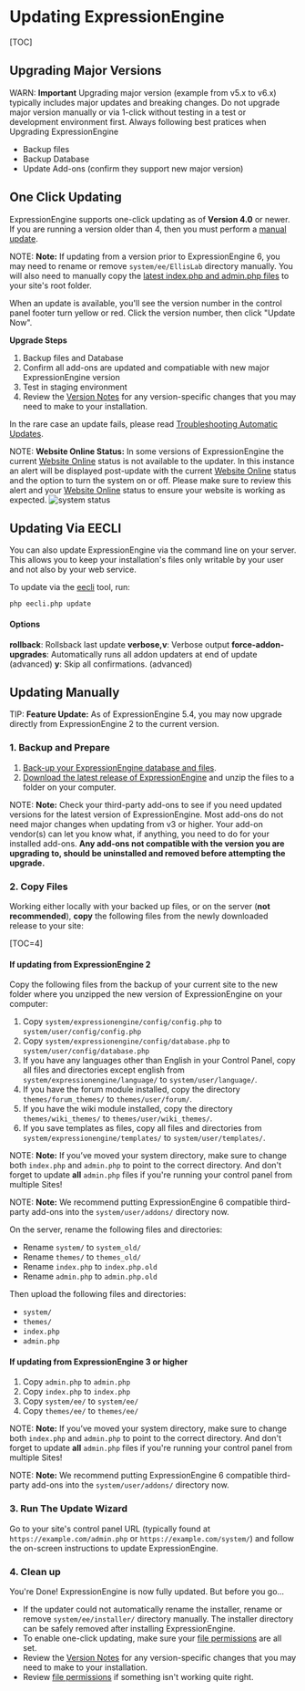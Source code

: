 <!--
    This source file is part of the open source project
    ExpressionEngine User Guide (https://github.com/ExpressionEngine/ExpressionEngine-User-Guide)

    @link      https://expressionengine.com/
    @copyright Copyright (c) 2003-2020, Packet Tide, LLC (https://packettide.com)
    @license   https://expressionengine.com/license Licensed under Apache License, Version 2.0
-->

# Updating ExpressionEngine

[TOC]

## Upgrading Major Versions
WARN: **Important** Upgrading major version (example from v5.x to v6.x) typically includes major updates and breaking changes. Do not upgrade major version manually or via 1-click without testing in a test or development environment first. Always following best pratices when Upgrading ExpressionEngine
- Backup files
- Backup Database
- Update Add-ons (confirm they support new major version)


## One Click Updating

ExpressionEngine supports one-click updating as of **Version 4.0** or newer. If you are running a version older than 4, then you must perform a [manual update](#updating-manually).

NOTE: **Note:** If updating from a version prior to ExpressionEngine 6, you may need to rename or remove `system/ee/EllisLab` directory manually. You will also need to manually copy the [latest index.php and admin.php files](_downloads/EE6_Index_Admin.zip) to your site's root folder.

When an update is available, you'll see the version number in the control panel footer turn yellow or red. Click the version number, then click "Update Now".

**Upgrade Steps**
1. Backup files and Database
2. Confirm all add-ons are updated and compatiable with new major ExpressionEngine version
3. Test in staging environment
4. Review the [Version Notes](installation/version-notes.md) for any version-specific changes that you may need to make to your installation.

In the rare case an update fails, please read [Troubleshooting Automatic Updates](troubleshooting/general.md#troubleshooting-automatic-updates).

NOTE: **Website Online Status:** In some versions of ExpressionEngine the current [Website Online](control-panel/settings/general.md#website-online) status is not available to the updater. In this instance an alert will be displayed post-update with the current [Website Online](control-panel/settings/general.md#website-online) status and the option to turn the system on or off. Please make sure to review this alert and your [Website Online](control-panel/settings/general.md#website-online) status to ensure your website is working as expected.
![system status](/_images/ee6-offline.png)

## Updating Via EECLI

You can also update ExpressionEngine via the command line on your server. This allows you to keep your installation's files only writable by your user and not also by your web service.

To update via the [eecli](cli/intro.md) tool, run:

    php eecli.php update

#### Options
**rollback**: Rollsback last update
**verbose,v**: Verbose output
**force-addon-upgrades**: Automatically runs all addon updaters at end of update (advanced)
**y**: Skip all confirmations. (advanced)

## Updating Manually

TIP: **Feature Update:**
As of ExpressionEngine 5.4, you may now upgrade directly from ExpressionEngine 2 to the current version.

### 1. Backup and Prepare

1. [Back-up your ExpressionEngine database and files](general/database-backup.md).
2. [Download the latest release of ExpressionEngine](https://expressionengine.com) and unzip the files to a folder on your computer.

NOTE: **Note:** Check your third-party add-ons to see if you need updated versions for the latest version of ExpressionEngine. Most add-ons do not need major changes when updating from v3 or higher. Your add-on vendor(s) can let you know what, if anything, you need to do for your installed add-ons. **Any add-ons not compatible with the version you are upgrading to, should be uninstalled and removed before attempting the upgrade.**

### 2. Copy Files

Working either locally with your backed up files, or on the server (**not recommended**), **copy** the following files from the newly downloaded release to your site:

[TOC=4]

#### If updating from ExpressionEngine 2
Copy the following files from the backup of your current site to the new folder where you unzipped the new version of ExpressionEngine on your computer:

1. Copy `system/expressionengine/config/config.php` to `system/user/config/config.php`
2. Copy `system/expressionengine/config/database.php` to `system/user/config/database.php`
3. If you have any languages other than English in your Control Panel, copy all files and directories except english from `system/expressionengine/language/` to `system/user/language/`.
4. If you have the forum module installed, copy the directory `themes/forum_themes/` to `themes/user/forum/`.
5. If you have the wiki module installed, copy the directory `themes/wiki_themes/` to `themes/user/wiki_themes/`.
6. If you save templates as files, copy all files and directories from `system/expressionengine/templates/` to `system/user/templates/`.

NOTE: **Note:** If you’ve moved your system directory, make sure to change both `index.php` and `admin.php` to point to the correct directory. And don't forget to update **all** `admin.php` files if you're running your control panel from multiple Sites!

NOTE: **Note:** We recommend putting ExpressionEngine 6 compatible third-party add-ons into the `system/user/addons/` directory now.

On the server, rename the following files and directories:
- Rename `system/` to `system_old/`
- Rename `themes/` to `themes_old/`
- Rename `index.php` to `index.php.old`
- Rename `admin.php` to `admin.php.old`

Then upload the following files and directories:
- `system/`
- `themes/`
- `index.php`
- `admin.php`

#### If updating from ExpressionEngine 3 or higher
1.  Copy `admin.php` to `admin.php`
2.  Copy `index.php` to `index.php`
3.  Copy `system/ee/` to `system/ee/`
4.  Copy `themes/ee/` to `themes/ee/`

NOTE: **Note:** If you’ve moved your system directory, make sure to change both `index.php` and `admin.php` to point to the correct directory. And don't forget to update **all** `admin.php` files if you're running your control panel from multiple Sites!

NOTE: **Note:** We recommend putting ExpressionEngine 6 compatible third-party add-ons into the `system/user/addons/` directory now.

### 3. Run The Update Wizard

Go to your site's control panel URL (typically found at `https://example.com/admin.php` or `https://example.com/system/`) and follow the on-screen instructions to update ExpressionEngine.

### 4. Clean up

You're Done! ExpressionEngine is now fully updated. But before you go...

- If the updater could not automatically rename the installer, rename or remove `system/ee/installer/` directory manually. The installer directory can be safely removed after installing ExpressionEngine.
- To enable one-click updating, make sure your [file permissions](troubleshooting/general.md#file-permissions) are all set.
- Review the [Version Notes](installation/version-notes.md) for any version-specific changes that you may need to make to your installation.
- Review [file permissions](troubleshooting/general.md#file-permissions) if something isn't working quite right.
